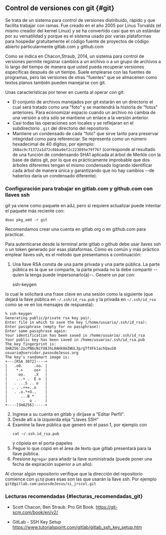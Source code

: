 ## Control de versiones con git {#git}

Se trata de un sistema para control de versiones distribuido, rápido y que
facilita trabajar con ramas. Fue creado en el año 2005 por Linus Torvalds
(el mismo creador del kernel Linux) y se ha convertido casi que en un estándar
por su versatilidad y porque es el sistema usado por varias plataformas para
hospedar gratuitamente el código fuente de proyectos de código abierto
particularmente gitlab.com y github.com


Como se indica en Chacon,Straub, 2014, un sistema para control de versiones
permite registrar cambios a un archivo o a un grupo de archivos a lo largo
del tiempo de manera que usted pueda recuperar versiones específicas después
de un tiempo.   Suele emplearse con las fuentes de programas, pero las
versiones de otras "fuentes" que se almacenen como textos planos también pueden
manejarse con git.

Unas características por tener en cuenta al operar con git:

* El conjunto de archivos manejados por git estarán en un directorio el cual
  será tratado como una "foto" y se mantendrá la historia de "fotos" anteriores.
  Para economizar espacio cuando un archivo no cambia de una versión a otra
  sólo se mantiene un enlace a la versión anterior.
* Casi todas las operaciones son locales y se reflejaran en el subdirectorio
  `.git` del directorio del repositorio.
* Mantiene un condensado de cada "foto" que sirve tanto para preservar
  integridad como para referenciar. Se representa como un número hexadecimal
  de 40 dígitos, por ejemplo: `260ac9c71372a1d72c6bba9ef2c223895e79f767`
  (corresponde al resultado de una función de condensando SHA1 aplicada
   al árbol de Merkle con la base de datos git, por lo que
   es prácticamente improbable que dos árboles diferentes tengan el mismo
   condensado logrando identificar cada árbol de manera única y garantizando
   que no hay cambios --de haberlos daría un condensado diferente).


### Configuración para trabajar en gitlab.com y github.com con llaves ssh

git ya viene como paquete en adJ, pero si requiere actualizar puede intentar
el paquete más reciente con:

    doas pkg_add -r git

Recomendamos crear una cuenta en gitlab.org o en github.com para practicar.

Para autenticarse desde la terminal ante gitlab o github debe usar llaves ssh
o un token generado por esas plataformas.  Cómo es común y más práctico
emplear llaves ssh, es el método que presentamos a continuación:

1. Una llave RSA consta de una parte privada y una parte pública. La parte
   pública es la que se comparte, la parte privada no la debe compartir
   --quien la tenga puede impersonarlo(a)--.  Genere un par con:

     ssh-keygen

  lo cual le solicitará una frase clave en una sesión como la siguiente 
  (que dejará la llave pública en `~/.ssh/id_rsa.pub` y la privada en 
  `~/.ssh/id_rsa` como se ve en los mensajes de respuesta):

  ```
  % ssh-keygen
  Generating public/private rsa key pair.
  Enter file in which to save the key (/home/usuario/.ssh/id_rsa):
  Enter passphrase (empty for no passphrase):
  Enter same passphrase again:
  Your identification has been saved in /home/usuario/.ssh/id_rsa
  Your public key has been saved in /home/usuario/.ssh/id_rsa.pub
  The key fingerprint is:
  SHA256:2ocPN6cNiYX8JhL0AHk8mIWUL3p/gTfXFk1achQauS0
  usuario@servidor.pasosdeJesus.org
  The key's randomart image is:
  +---[RSA 3072]----+
  |   .oO.     .oo. |
  |    *.+     oo+  |
  |     oo.    .X   |
  |    ...+ .  E o  |
  |   . ...S .. o   |
  |  . . .++=..o    |
  |   . .o.*+O..    |
  |      ...B *     |
  |       .  o .    |
  +----[SHA256]-----+
  ```

2. Ingrese a su cuenta en gitlab y diríjase a "Editar Perfil".
3. Desde allí a la izquierda elija "Llaves SSH"
4. Examine la llave pública que generó en el paso 1, por ejemplo con
   ```
   cat ~/.ssh.id_rsa.pub
   ```
   y cópiela en el porta-papeles
5. Pegue lo que copió en el área de texto que gitlab presentará para la llave
   pública.
6. Presione `Agregar`  para añadir la llave suministrada (puede
   poner una fecha de expiración superior a un año).


Al clonar algún repositorio verifique que la dirección del
repositorio comience con `git@` pues esas son las que usarán la llave ssh. 
Por ejemplo
`git@gitlab.com:pasosdeJesus/si_jrscol.git`


### Lecturas recomendadas {#lecturas_recomendadas_git}

* Scott Chacon, Ben Straub. Pro Git Book. https://git-scm.com/book/en/v2/

* GitLab - SSH Key Setup https://www.tutorialspoint.com/gitlab/gitlab_ssh_key_setup.htm
